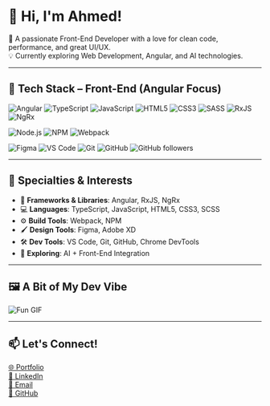 # 👋 Hi, I'm Ahmed!

🎯 A passionate Front-End Developer with a love for clean code, performance, and great UI/UX.  
💡 Currently exploring Web Development, Angular, and AI technologies.  

---

## 🧰 Tech Stack – Front-End (Angular Focus)

![Angular](https://img.shields.io/badge/Angular-DD0031?style=for-the-badge&logo=angular&logoColor=white)
![TypeScript](https://img.shields.io/badge/TypeScript-3178C6?style=for-the-badge&logo=typescript&logoColor=white)
![JavaScript](https://img.shields.io/badge/JavaScript-F7DF1E?style=for-the-badge&logo=javascript&logoColor=black)
![HTML5](https://img.shields.io/badge/HTML5-E34F26?style=for-the-badge&logo=html5&logoColor=white)
![CSS3](https://img.shields.io/badge/CSS3-1572B6?style=for-the-badge&logo=css3&logoColor=white)
![SASS](https://img.shields.io/badge/Sass-CC6699?style=for-the-badge&logo=sass&logoColor=white)
![RxJS](https://img.shields.io/badge/RxJS-B7178C?style=for-the-badge&logo=reactivex&logoColor=white)
![NgRx](https://img.shields.io/badge/NgRx-A52A2A?style=for-the-badge&logo=redux&logoColor=white)

![Node.js](https://img.shields.io/badge/Node.js-339933?style=for-the-badge&logo=node.js&logoColor=white)
![NPM](https://img.shields.io/badge/NPM-CB3837?style=for-the-badge&logo=npm&logoColor=white)
![Webpack](https://img.shields.io/badge/Webpack-8DD6F9?style=for-the-badge&logo=webpack&logoColor=black)

![Figma](https://img.shields.io/badge/Figma-F24E1E?style=for-the-badge&logo=figma&logoColor=white)
![VS Code](https://img.shields.io/badge/VS%20Code-007ACC?style=for-the-badge&logo=visual-studio-code&logoColor=white)
![Git](https://img.shields.io/badge/Git-F05032?style=for-the-badge&logo=git&logoColor=white)
![GitHub](https://img.shields.io/badge/GitHub-181717?style=for-the-badge&logo=github&logoColor=white)
![GitHub followers](https://img.shields.io/github/followers/your-github-AhmedFarouk11?label=Follow&style=social)

---

## 🎨 Specialties & Interests

- 🧠 **Frameworks & Libraries**: Angular, RxJS, NgRx
- 💻 **Languages**: TypeScript, JavaScript, HTML5, CSS3, SCSS
- ⚙️ **Build Tools**: Webpack, NPM
- 🖌️ **Design Tools**: Figma, Adobe XD
- 🛠️ **Dev Tools**: VS Code, Git, GitHub, Chrome DevTools
- 🤖 **Exploring**: AI + Front-End Integration

---

## 🖼️ A Bit of My Dev Vibe
![Fun GIF](https://media.giphy.com/media/qgQUggAC3Pfv687qPC/giphy.gif)

---

## 📫 Let's Connect!

[🌐 Portfolio](https://your-website.com)  
[💼 LinkedIn](https://linkedin.com/in/ahmed-farook)  
[📧 Email](mailto:a.mfarook001@gmail.com)  
[🐙 GitHub](https://github.com/AhmedFarouk11)


